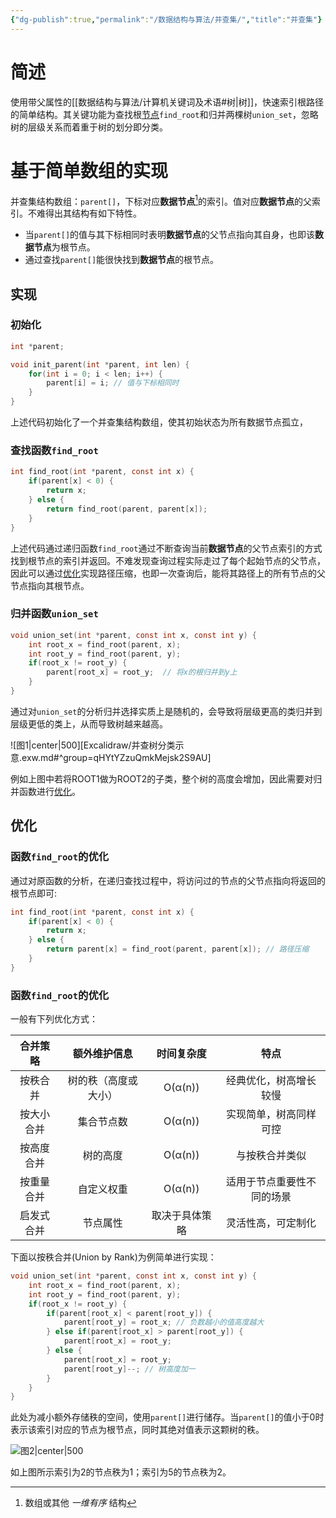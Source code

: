 ```yaml
---
{"dg-publish":true,"permalink":"/数据结构与算法/并查集/","title":"并查集"}
---
```


# 简述
使用带父属性的[[数据结构与算法/计算机关键词及术语#树\|树]]，快速索引根路径的简单结构。其关键功能为查找根[节点](计算机关键词及术语.md#节点)`find_root`和归并两棵树`union_set`，忽略树的层级关系而着重于树的划分即分类。
# 基于简单数组的实现
并查集结构数组：`parent[]`，下标对应**数据节点**[^1]的索引。值对应**数据节点**的父索引。不难得出其结构有如下特性。
- 当`parent[]`的值与其下标相同时表明**数据节点**的父节点指向其自身，也即该**数据节点**为根节点。
- 通过查找`parent[]`能很快找到**数据节点**的根节点。
## 实现
### 初始化
```C
int *parent;

void init_parent(int *parent, int len) {
    for(int i = 0; i < len; i++) {
        parent[i] = i; // 值与下标相同时
    }
}
```
上述代码初始化了一个并查集结构数组，使其初始状态为所有数据节点孤立，
### 查找函数`find_root`
```C
int find_root(int *parent, const int x) {
    if(parent[x] < 0) {
        return x;
    } else {
        return find_root(parent, parent[x]);
    }
}
```
上述代码通过递归函数`find_root`通过不断查询当前**数据节点**的父节点索引的方式找到根节点的索引并返回。不难发现查询过程实际走过了每个起始节点的父节点，因此可以通过[优化](#函数`find_root`的优化)实现路径压缩，也即一次查询后，能将其路径上的所有节点的父节点指向其根节点。
### 归并函数`union_set`
```C
void union_set(int *parent, const int x, const int y) {
    int root_x = find_root(parent, x);
    int root_y = find_root(parent, y);
    if(root_x != root_y) {
        parent[root_x] = root_y;  // 将x的根归并到y上
    }
}
```
通过对`union_set`的分析归并选择实质上是随机的，会导致将层级更高的类归并到层级更低的类上，从而导致树越来越高。

![图1|center|500][Excalidraw/并查树分类示意.exw.md#^group=qHYtYZzuQmkMejsk2S9AU]

例如上图中若将ROOT1做为ROOT2的子类，整个树的高度会增加，因此需要对归并函数进行[优化](#函数`find_root`的优化)。

## 优化
### 函数`find_root`的优化
通过对原函数的分析，在递归查找过程中，将访问过的节点的父节点指向将返回的根节点即可:
```C
int find_root(int *parent, const int x) {
    if(parent[x] < 0) {
        return x;
    } else {
        return parent[x] = find_root(parent, parent[x]); // 路径压缩
    }
}
```
### 函数`find_root`的优化
一般有下列优化方式：

| 合并策略  |   额外维护信息   |  时间复杂度  |      特点       |
| :---: | :--------: | :-----: | :-----------: |
| 按秩合并  | 树的秩（高度或大小） | O(α(n)) |  经典优化，树高增长较慢  |
| 按大小合并 |   集合节点数    | O(α(n)) |  实现简单，树高同样可控  |
| 按高度合并 |    树的高度    | O(α(n)) |    与按秩合并类似    |
| 按重量合并 |   自定义权重    | O(α(n)) | 适用于节点重要性不同的场景 |
| 启发式合并 |    节点属性    | 取决于具体策略 |   灵活性高，可定制化   |

下面以按秩合并(Union by Rank)为例简单进行实现：
```C
void union_set(int *parent, const int x, const int y) {
    int root_x = find_root(parent, x);
    int root_y = find_root(parent, y);
    if(root_x != root_y) {
        if(parent[root_x] < parent[root_y]) {
            parent[root_y] = root_x; // 负数越小的值高度越大
        } else if(parent[root_x] > parent[root_y]) {
            parent[root_x] = root_y;
        } else {
            parent[root_x] = root_y;
            parent[root_y]--; // 树高度加一
        }
    }
}
```
此处为减小额外存储秩的空间，使用`parent[]`进行储存。当`parent[]`的值小于0时表示该索引对应的节点为根节点，同时其绝对值表示这颗树的秩。

![图2|center|500](数据结构与算法/Excalidraw/并查树分类示意.exw.md#^group=oSb_5fB9bgv9igGX7CGOJ)

如上图所示索引为2的节点秩为1；索引为5的节点秩为2。


[^1]: 数组或其他 *一维有序* 结构
